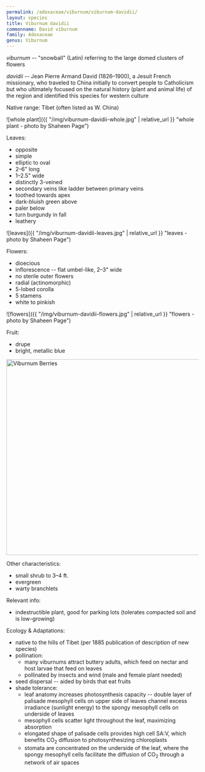 ```yaml
---
permalink: /adoxaceae/viburnum/viburnum-davidii/
layout: species
title: Viburnum davidii
commonname: David viburnum
family: Adoxaceae
genus: Viburnum
---
```


*viburnum* -- "snowball" (Latin) referring to the large domed clusters of flowers

*davidii* -- Jean Pierre Armand David (1826–1900), a Jesuit French missionary, who traveled to China initially to convert people to Catholicism but who ultimately focused on the natural history (plant and animal life) of the region and identified this species for western culture

Native range: Tibet (often listed as W. China)

![whole plant]({{ "/img/viburnum-davidii-whole.jpg" | relative_url }} "whole plant - photo by Shaheen Page")

Leaves:
  - opposite
  - simple
  - elliptic to oval
  - 2–6" long
  - 1–2.5" wide
  - distinctly 3-veined
  - secondary veins like ladder between primary veins
  - toothed towards apex
  - dark-bluish green above
  - paler below
  - turn burgundy in fall
  - leathery

![leaves]({{ "/img/viburnum-davidii-leaves.jpg" | relative_url }} "leaves - photo by Shaheen Page")

Flowers:
  - dioecious
  - inflorescence -- flat umbel-like, 2–3" wide
  - no sterile outer flowers
  - radial (actinomorphic)
  - 5-lobed corolla
  - 5 stamens
  - white to pinkish

![flowers]({{ "/img/viburnum-davidii-flowers.jpg" | relative_url }} "flowers - photo by Shaheen Page")

Fruit:
  - drupe
  - bright, metallic blue

<a title="Kris Miller from Issaquah / CC BY (https://creativecommons.org/licenses/by/2.0)" href="https://commons.wikimedia.org/wiki/File:Viburnum_Berries.jpg"><img width="512" alt="Viburnum Berries" src="https://upload.wikimedia.org/wikipedia/commons/thumb/2/21/Viburnum_Berries.jpg/512px-Viburnum_Berries.jpg"></a>

Other characteristics:
  - small shrub to 3–4 ft.
  - evergreen
  - warty branchlets

Relevant info:
  - indestructible plant, good for parking lots (tolerates compacted soil and is low-growing)

Ecology & Adaptations:
  - native to the hills of Tibet (per 1885 publication of description of new species)
  - pollination:
    - many viburnums attract buttery adults, which feed on nectar and host larvae that feed on leaves
    - pollinated by insects and wind (male and female plant needed)
  - seed dispersal -- aided by birds that eat fruits
  - shade tolerance:
    - leaf anatomy increases photosynthesis capacity -- double layer of palisade mesophyll cells on upper side of leaves channel excess irradiance (sunlight energy) to the spongy mesophyll cells on underside of leaves
    - mesophyll cells scatter light throughout the leaf, maximizing absorption
    - elongated shape of palisade cells provides high cell SA:V, which benefits CO<sub>2</sub> diffusion to photosynthesizing chloroplasts
    - stomata are concentrated on the underside of the leaf, where the spongy mesophyll cells facilitate the diffusion of CO<sub>2</sub> through a network of air spaces
